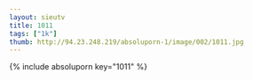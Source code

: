 ```yaml
--- 
layout: sieutv
title: 1011
tags: ["1k"]
thumb: http://94.23.248.219/absoluporn-1/image/002/1011.jpg
---
```

{% include absoluporn key="1011" %} 
